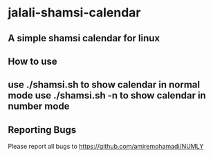 # jalali-shamsi-calendar
A simple shamsi calendar for linux
-----------------------------------

How to use
-----------------------------------

use ./shamsi.sh to show calendar in normal mode
use ./shamsi.sh -n to show calendar in number mode
-----------------------

Reporting Bugs
--------------

Please report all bugs to https://github.com/amiremohamadi/NUMLY

